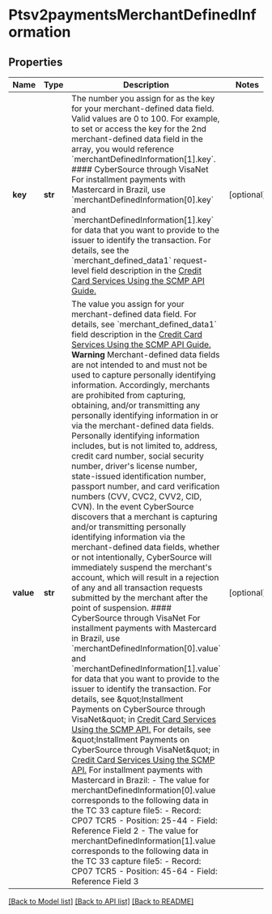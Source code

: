 # Ptsv2paymentsMerchantDefinedInformation

## Properties
Name | Type | Description | Notes
------------ | ------------- | ------------- | -------------
**key** | **str** | The number you assign for as the key for your merchant-defined data field. Valid values are 0 to 100.  For example, to set or access the key for the 2nd merchant-defined data field in the array, you would reference &#x60;merchantDefinedInformation[1].key&#x60;.  #### CyberSource through VisaNet For installment payments with Mastercard in Brazil, use &#x60;merchantDefinedInformation[0].key&#x60; and &#x60;merchantDefinedInformation[1].key&#x60; for data that you want to provide to the issuer to identify the transaction.  For details, see the &#x60;merchant_defined_data1&#x60; request-level field description in the [Credit Card Services Using the SCMP API Guide.](https://apps.cybersource.com/library/documentation/dev_guides/CC_Svcs_SCMP_API/html/)  | [optional] 
**value** | **str** | The value you assign for your merchant-defined data field.  For details, see &#x60;merchant_defined_data1&#x60; field description in the [Credit Card Services Using the SCMP API Guide.](https://apps.cybersource.com/library/documentation/dev_guides/CC_Svcs_SCMP_API/html/)  **Warning** Merchant-defined data fields are not intended to and must not be used to capture personally identifying information. Accordingly, merchants are prohibited from capturing, obtaining, and/or transmitting any personally identifying information in or via the merchant-defined data fields. Personally identifying information includes, but is not limited to, address, credit card number, social security number, driver&#39;s license number, state-issued identification number, passport number, and card verification numbers (CVV, CVC2, CVV2, CID, CVN). In the event CyberSource discovers that a merchant is capturing and/or transmitting personally identifying information via the merchant-defined data fields, whether or not intentionally, CyberSource will immediately suspend the merchant&#39;s account, which will result in a rejection of any and all transaction requests submitted by the merchant after the point of suspension.  #### CyberSource through VisaNet For installment payments with Mastercard in Brazil, use &#x60;merchantDefinedInformation[0].value&#x60; and &#x60;merchantDefinedInformation[1].value&#x60; for data that you want to provide to the issuer to identify the transaction. For details, see \&quot;Installment Payments on CyberSource through VisaNet\&quot; in [Credit Card Services Using the SCMP API.](https://apps.cybersource.com/library/documentation/dev_guides/CC_Svcs_SCMP_API/html/)  For details, see \&quot;Installment Payments on CyberSource through VisaNet\&quot; in [Credit Card Services Using the SCMP API.](https://apps.cybersource.com/library/documentation/dev_guides/CC_Svcs_SCMP_API/html/)  For installment payments with Mastercard in Brazil: - The value for merchantDefinedInformation[0].value corresponds to the following data in the TC 33 capture file5:   - Record: CP07 TCR5   - Position: 25-44   - Field: Reference Field 2 - The value for merchantDefinedInformation[1].value corresponds to the following data in the TC 33 capture file5:   - Record: CP07 TCR5   - Position: 45-64   - Field: Reference Field 3  | [optional] 

[[Back to Model list]](../README.md#documentation-for-models) [[Back to API list]](../README.md#documentation-for-api-endpoints) [[Back to README]](../README.md)


